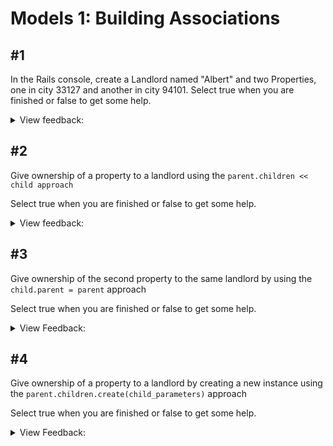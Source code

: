 # Models 1: Building Associations

## #1
In the Rails console, create a Landlord named "Albert" and two Properties, one in city 33127 and another in city 94101. Select true when you are finished or false to get some help.

<details>
  <summary>View feedback:</summary>
Run `rails c` from the command line 

First create the landlord from the console 

```ruby
Landlord.create(name: "Issac Newton")
```

Next create two properties from the console

```ruby
Property.create(city: 33127)
Property.create(city: 94101)
```
</details>

## #2
Give ownership of a property to a landlord using the `parent.children << child approach`

Select true when you are finished or false to get some help. 

<details>
  <summary>View feedback:</summary>
First we need to find the landlord and property that we want to associate 

`Landlord.find(1)`  and `Property.find(1)`

now that we know we have the correct landlord and property lets associate them 

```ruby
Landlord.find(1).properties << Property.find(1)
```

Run `Landlord.find(1).properties` and you should see the property that was just added
</details>

## #3
Give ownership of the second property to the same landlord by using the `child.parent = parent` approach

Select true when you are finished or false to get some help.

<details>
<summary>View Feedback:</summary>
First lets find the property and the landlord that we are going to associate 

`Property.find(2)` and `Landlord.find(1)` 

Ok now that we have the correct instances lets associate them 

```ruby
Property.find(2).landlord = Landlord.find(1)
```

Run `Landlord.find(1).properties` and you should see the property that was just added
</details>

## #4
Give ownership of a property to a landlord by creating a new instance using the `parent.children.create(child_parameters)` approach

Select true when you are finished or false to get some help.

<details>
<summary>View Feedback:</summary>
First lets find the landlord that we want

`Landlord.find(1)` 

now we can create a new instance of a property

```ruby
Landlord.find(1).properties.create(city: 33458)
```

Run `Landlord.find(1).properties` and you should see the property that was just added
</details>




